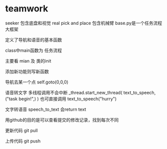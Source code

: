 # teamwork

seeker 包含底盘和视觉 real pick and place 包含机械臂
base.py是一个任务流程大框架

定义了导航和语音的基本函数

class中main函数为 任务流程

主要看 mian 及 类的init

添加新功能则写新函数

导航去某一个点 self.goto(0,0,0)

语音转文字 
多线程调用不会中断    _thread.start_new_thread( text_to_speech, ("task begin!",) )
也可直接调用 text_to_speech("hurry")

文字转语音  speech_to_text  会return text

用github的目的是可以查看提交的修改记录，找到每次不同

更新代码 git pull

上传代码 git push 
